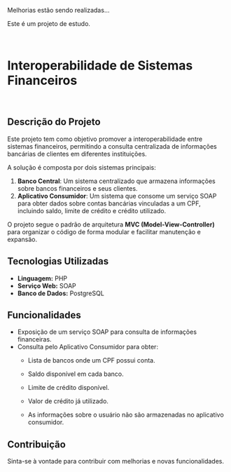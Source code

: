 <p>Melhorias estão sendo realizadas...</p>
<p>Este é um projeto de estudo.</p>

<br/>

# Interoperabilidade de Sistemas Financeiros

<br/>

## Descrição do Projeto
Este projeto tem como objetivo promover a interoperabilidade entre sistemas financeiros, permitindo a consulta centralizada de informações bancárias de clientes em diferentes instituições. 

A solução é composta por dois sistemas principais:
1. **Banco Central**: Um sistema centralizado que armazena informações sobre bancos financeiros e seus clientes.
2. **Aplicativo Consumidor**: Um sistema que consome um serviço SOAP para obter dados sobre contas bancárias vinculadas a um CPF, incluindo saldo, limite de crédito e crédito utilizado.

O projeto segue o padrão de arquitetura **MVC (Model-View-Controller)** para organizar o código de forma modular e facilitar manutenção e expansão.

## Tecnologias Utilizadas
- **Linguagem:** PHP
- **Serviço Web:** SOAP
- **Banco de Dados:** PostgreSQL

## Funcionalidades
- Exposição de um serviço SOAP para consulta de informações financeiras.
- Consulta pelo Aplicativo Consumidor para obter:
  - Lista de bancos onde um CPF possui conta.
  - Saldo disponível em cada banco.
  - Limite de crédito disponível.
  - Valor de crédito já utilizado.

  - As informações sobre o usuário não são armazenadas no aplicativo consumidor.


## Contribuição
Sinta-se à vontade para contribuir com melhorias e novas funcionalidades. 



